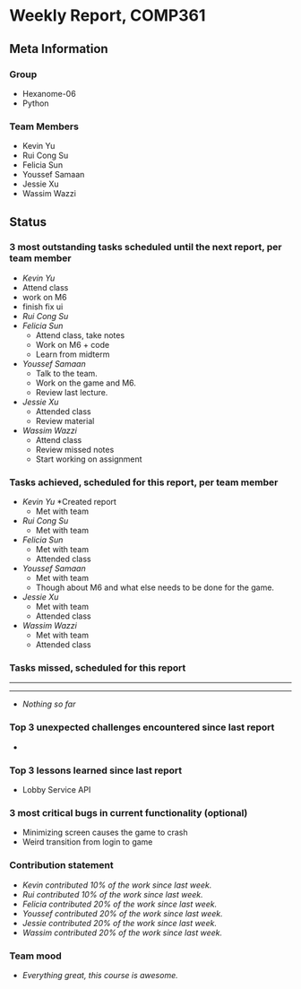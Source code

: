 # Weekly Report, COMP361

## Meta Information

### Group

* Hexanome-06
* Python

### Team Members

* Kevin Yu
* Rui Cong Su
* Felicia Sun
* Youssef Samaan
* Jessie Xu
* Wassim Wazzi

## Status

### 3 most outstanding tasks scheduled until the next report, per team member

* *Kevin Yu*
 * Attend class
 * work on M6
 * finish fix ui
* *Rui Cong Su*
* *Felicia Sun*
  * Attend class, take notes
  * Work on M6 + code
  * Learn from midterm
* *Youssef Samaan*
  * Talk to the team.
  * Work on the game and M6.
  * Review last lecture.
* *Jessie Xu* 
  * Attended class
  * Review material
* *Wassim Wazzi*
  * Attend class
  * Review missed notes
  * Start working on assignment

### Tasks achieved, scheduled for this report, per team member

* *Kevin Yu*
  *Created report
  * Met with team
* *Rui Cong Su*
  * Met with team
* *Felicia Sun*
  * Met with team
  * Attended class
* *Youssef Samaan*
  * Met with team
  * Though about M6 and what else needs to be done for the game.
* *Jessie Xu*
  * Met with team
  * Attended class
* *Wassim Wazzi*
  * Met with team
  * Attended class  

### Tasks missed, scheduled for this report

---

---

* *Nothing so far*

### Top 3 unexpected challenges encountered since last report

* 

### Top 3 lessons learned since last report

* Lobby Service API

### 3 most critical bugs in current functionality (optional)

* Minimizing screen causes the game to crash
* Weird transition from login to game

### Contribution statement

* *Kevin contributed 10% of the work since last week.*
* *Rui contributed 10% of the work since last week.*
* *Felicia contributed 20% of the work since last week.*
* *Youssef contributed 20% of the work since last week.*
* *Jessie contributed 20% of the work since last week.*
* *Wassim contributed 20% of the work since last week.*

### Team mood

* *Everything great, this course is awesome.*
